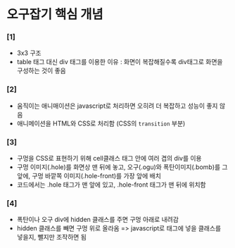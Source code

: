 # 오구잡기 핵심 개념
### [1]
- 3x3 구조
- table 태그 대신 div 태그를 이용한 이유 : 화면이 복잡해질수록 div태그로 화면을 구성하는 것이 좋음

### [2]
- 움직이는 애니매이션은 javascript로 처리하면 오히려 더 복잡하고 성능이 좋지 않음
- 애니메이션을 HTML와 CSS로 처리함 (CSS의 `transition` 부분)

### [3]
- 구멍을 CSS로 표현하기 위해 cell클래스 태그 안에 여러 겹의 div를 이용
- 구멍 이미지(.hole)를 화면상 맨 뒤에 놓고, 오구(.ogu)와 폭탄이미지(.bomb)를 그 앞에, 구멍 바깥쪽 이미지(.hole-front)를 가장 앞에 배치
- 코드에서는 .hole 태그가 맨 앞에 있고, .hole-front 태그가 맨 뒤에 위치함 

### [4]
- 폭탄이나 오구 div에 hidden 클래스를 주면 구멍 아래로 내려감
- hidden 클래스를 빼면 구멍 위로 올라옴
=> javascript로 태그에 넣을 클래스를 넣을지, 뺄지만 조작하면 됨 


